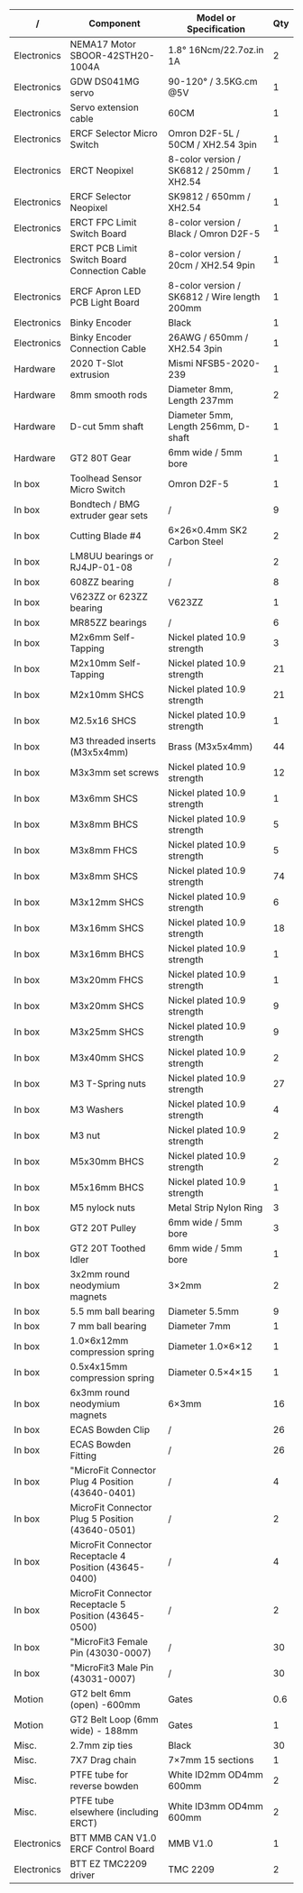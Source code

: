 | /            | Component                                                     | Model or Specification                       | Qty |
|--------------|---------------------------------------------------------------|----------------------------------------------|-----|
|  Electronics | NEMA17 Motor SBOOR-42STH20-1004A                              | 1.8° 16Ncm/22.7oz.in 1A                      | 2   |
|  Electronics | GDW DS041MG servo                                             | 90-120° / 3.5KG.cm @5V                       | 1   |
|  Electronics | Servo extension cable                                         | 60CM                                         | 1   |
|  Electronics | ERCF Selector Micro Switch                                    | Omron D2F-5L / 50CM / XH2.54 3pin            | 1   |
|  Electronics | ERCT Neopixel                                                 | 8-color version / SK6812 / 250mm / XH2.54    | 1   |
|  Electronics | ERCF Selector Neopixel                                        | SK9812 / 650mm / XH2.54                      | 1   |
|  Electronics | ERCT FPC Limit Switch Board                                   | 8-color version / Black / Omron D2F-5        | 1   |
|  Electronics | ERCT PCB Limit Switch Board Connection Cable                  | 8-color version / 20cm / XH2.54 9pin         | 1   |
|  Electronics | ERCF Apron LED PCB Light Board                                | 8-color version / SK6812 / Wire length 200mm | 1   |
|  Electronics | Binky Encoder                                                 | Black                                        | 1   |
|  Electronics | Binky Encoder Connection Cable                                | 26AWG / 650mm / XH2.54 3pin                  | 1   |
|  Hardware    | 2020 T-Slot extrusion                                         | Mismi NFSB5-2020-239                         | 1   |
|  Hardware    | 8mm smooth rods                                               | Diameter 8mm, Length 237mm                   | 2   |
|  Hardware    | D-cut 5mm shaft                                               | Diameter 5mm, Length 256mm, D-shaft          | 1   |
|  Hardware    | GT2 80T Gear                                                  | 6mm wide / 5mm bore                          | 1   |
| In box       | Toolhead Sensor Micro Switch                                  | Omron D2F-5                                  | 1   |
| In box       | Bondtech / BMG extruder gear sets                             | /                                            | 9   |
| In box       | Cutting Blade #4                                              | 6×26×0.4mm SK2 Carbon Steel                  | 2   |
| In box       | LM8UU bearings or RJ4JP-01-08                                 | /                                            | 2   |
| In box       | 608ZZ bearing                                                 | /                                            | 8   |
| In box       | V623ZZ or 623ZZ bearing                                       | V623ZZ                                       | 1   |
| In box       | MR85ZZ bearings                                               | /                                            | 6   |
| In box       | M2x6mm Self-Tapping                                           | Nickel plated 10.9 strength                  | 3   |
| In box       | M2x10mm Self-Tapping                                          | Nickel plated 10.9 strength                  | 21  |
| In box       | M2x10mm SHCS                                                  | Nickel plated 10.9 strength                  | 21  |
| In box       | M2.5x16 SHCS                                                  | Nickel plated 10.9 strength                  | 1   |
| In box       | M3 threaded inserts (M3x5x4mm)                                | Brass (M3x5x4mm)                             | 44  |
| In box       | M3x3mm set screws                                             | Nickel plated 10.9 strength                  | 12  |
| In box       | M3x6mm SHCS                                                   | Nickel plated 10.9 strength                  | 1   |
| In box       | M3x8mm BHCS                                                   | Nickel plated 10.9 strength                  | 5   |
| In box       | M3x8mm FHCS                                                   | Nickel plated 10.9 strength                  | 5   |
| In box       | M3x8mm SHCS                                                   | Nickel plated 10.9 strength                  | 74  |
| In box       | M3x12mm SHCS                                                  | Nickel plated 10.9 strength                  | 6   |
| In box       | M3x16mm SHCS                                                  | Nickel plated 10.9 strength                  | 18  |
| In box       | M3x16mm BHCS                                                  | Nickel plated 10.9 strength                  | 1   |
| In box       | M3x20mm FHCS                                                  | Nickel plated 10.9 strength                  | 1   |
| In box       | M3x20mm SHCS                                                  | Nickel plated 10.9 strength                  | 9   |
| In box       | M3x25mm SHCS                                                  | Nickel plated 10.9 strength                  | 9   |
| In box       | M3x40mm SHCS                                                  | Nickel plated 10.9 strength                  | 2   |
| In box       | M3 T-Spring nuts                                              | Nickel plated 10.9 strength                  | 27  |
| In box       | M3 Washers                                                    | Nickel plated 10.9 strength                  | 4   |
| In box       | M3 nut                                                        | Nickel plated 10.9 strength                  | 2   |
| In box       | M5x30mm BHCS                                                  | Nickel plated 10.9 strength                  | 2   |
| In box       | M5x16mm BHCS                                                  | Nickel plated 10.9 strength                  | 1   |
| In box       | M5 nylock nuts                                                | Metal Strip Nylon Ring                       | 3   |
| In box       | GT2 20T  Pulley                                               | 6mm wide / 5mm bore                          | 3   |
| In box       | GT2 20T  Toothed Idler                                        | 6mm wide / 5mm bore                          | 1   |
| In box       | 3x2mm round neodymium magnets                                 | 3×2mm                                        | 2   |
| In box       | 5.5 mm ball bearing                                           | Diameter 5.5mm                               | 9   |
| In box       | 7 mm ball bearing                                             | Diameter 7mm                                 | 1   |
| In box       | 1.0×6x12mm compression spring                                 | Diameter 1.0×6×12                            | 1   |
| In box       | 0.5x4x15mm compression spring                                 | Diameter 0.5×4×15                            | 1   |
| In box       | 6x3mm round neodymium magnets                                 | 6×3mm                                        | 16  |
| In box       | ECAS Bowden Clip                                              | /                                            | 26  |
| In box       | ECAS Bowden Fitting                                           | /                                            | 26  |
| In box       | "MicroFit Connector Plug 4 Position (43640-0401)              | /                                            | 4  |
| In box       | MicroFit Connector Plug 5 Position (43640-0501)               | /                                            | 2   |
| In box       | MicroFit Connector Receptacle 4 Position (43645-0400)         | /                                            | 4   |
| In box       | MicroFit Connector Receptacle 5 Position (43645-0500)         | /                                            | 2   |
| In box       | "MicroFit3 Female Pin (43030-0007)                            | /                                            | 30 |
| In box       | "MicroFit3 Male Pin (43031-0007)                              | /                                            | 30 |
|  Motion      | GT2 belt 6mm (open) -600mm                                    | Gates                                        | 0.6 |
|  Motion      | GT2 Belt Loop (6mm wide) - 188mm                              | Gates                                        | 1   |
|  Misc.       | 2.7mm zip ties                                                | Black                                        | 30  |
|  Misc.       | 7X7 Drag chain                                                | 7×7mm 15 sections                            | 1   |
|  Misc.       | PTFE tube for reverse bowden                                  | White ID2mm OD4mm 600mm                      | 2   |
|  Misc.       | PTFE tube elsewhere (including ERCT)                          | White ID3mm OD4mm 600mm                      | 2   |
|  Electronics | BTT MMB CAN V1.0 ERCF Control Board                           | MMB V1.0                                     | 1   |
|  Electronics | BTT EZ TMC2209 driver                                         | TMC 2209                                     | 2   |
